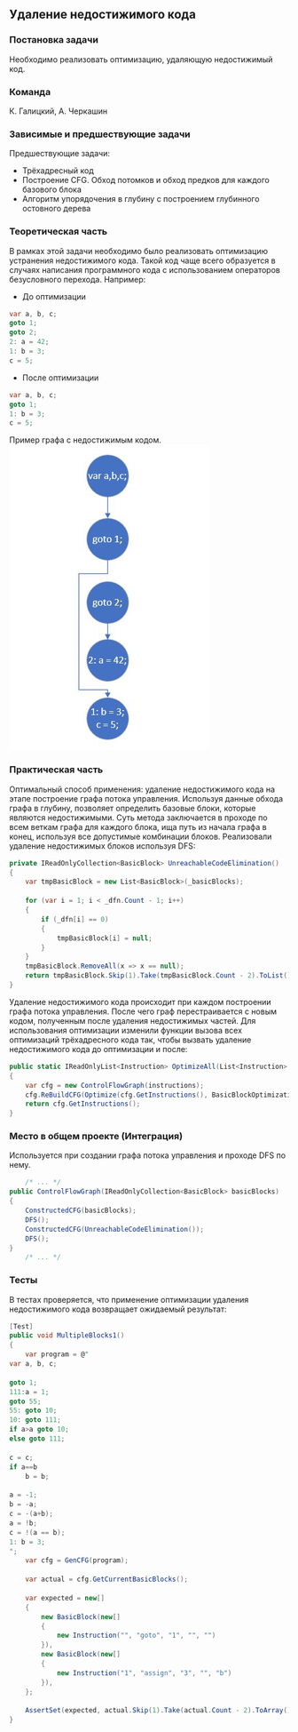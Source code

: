 ## Удаление недостижимого кода

### Постановка задачи
Необходимо реализовать оптимизацию, удаляющую недостижимый код.

### Команда
К. Галицкий, А. Черкашин

### Зависимые и предшествующие задачи
Предшествующие задачи:

* Трёхадресный код
* Построение CFG. Обход потомков и обход предков для каждого базового блока
* Алгоритм упорядочения в глубину с построением глубинного остовного дерева

### Теоретическая часть
В рамках этой задачи необходимо было реализовать оптимизацию устранения недостижимого кода. Такой код чаще всего образуется в случаях написания программного кода с использованием операторов безусловного перехода. Например:

* До оптимизации
```csharp
var a, b, c;
goto 1;
goto 2;
2: a = 42;
1: b = 3;
c = 5;
```
* После оптимизации
```csharp
var a, b, c;
goto 1;
1: b = 3;
c = 5;
```

Пример графа с недостижимым кодом.
![Граф с недостижимым кодом](2_CFGUnreachableCodeElimination/pic1.jpg)


### Практическая часть
Оптимальный способ применения: удаление недостижимого кода на этапе построение графа потока управления. Используя данные обхода графа в глубину, позволяет определить базовые блоки, которые являются недостижимыми. Суть метода заключается в проходе по всем веткам графа для каждого блока, ища путь из начала графа в конец, используя все допустимые комбинации блоков.
Реализовали удаление недостижимых блоков используя DFS:
```csharp
private IReadOnlyCollection<BasicBlock> UnreachableCodeElimination()
{
    var tmpBasicBlock = new List<BasicBlock>(_basicBlocks);

    for (var i = 1; i < _dfn.Count - 1; i++)
    {
        if (_dfn[i] == 0)
        {
            tmpBasicBlock[i] = null;
        }
    }
    tmpBasicBlock.RemoveAll(x => x == null);
    return tmpBasicBlock.Skip(1).Take(tmpBasicBlock.Count - 2).ToList();
}
```

Удаление недостижимого кода происходит при каждом построении графа потока управления. После чего граф перестраивается с новым кодом, полученным после удаления недостижимых частей.
Для использования оптимизации изменили функции вызова всех оптимизаций трёхадресного кода так, чтобы вызвать удаление недостижимого кода до оптимизации и после:
```csharp
public static IReadOnlyList<Instruction> OptimizeAll(List<Instruction> instructions)
{
    var cfg = new ControlFlowGraph(instructions);
    cfg.ReBuildCFG(Optimize(cfg.GetInstructions(), BasicBlockOptimizations, AllCodeOptimizations));
    return cfg.GetInstructions();
}
```

### Место в общем проекте (Интеграция)
Используется при создании графа потока управления и проходе DFS по нему.
```csharp
    /* ... */
public ControlFlowGraph(IReadOnlyCollection<BasicBlock> basicBlocks)
{
    ConstructedCFG(basicBlocks);
    DFS();
    ConstructedCFG(UnreachableCodeElimination());
    DFS();
}
    /* ... */
```

### Тесты
В тестах проверяется, что применение оптимизации удаления недостижимого кода возвращает ожидаемый результат:
```csharp
[Test]
public void MultipleBlocks1()
{
    var program = @"
var a, b, c;

goto 1;
111:a = 1;
goto 55;
55: goto 10;
10: goto 111;
if a>a goto 10;
else goto 111;

c = c;
if a==b
    b = b;

a = -1;
b = -a;
c = -(a+b);
a = !b;
c = !(a == b);
1: b = 3;
";
    var cfg = GenCFG(program);

    var actual = cfg.GetCurrentBasicBlocks();

    var expected = new[]
    {
        new BasicBlock(new[]
        {
            new Instruction("", "goto", "1", "", "")
        }),
        new BasicBlock(new[]
        {
            new Instruction("1", "assign", "3", "", "b")
        }),
    };

    AssertSet(expected, actual.Skip(1).Take(actual.Count - 2).ToArray());
}
```

